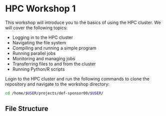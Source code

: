 # HPC Workshop 1

This workshop will introduce you to the basics of using the HPC cluster. We will cover the following topics:
- Logging in to the HPC cluster
- Navigating the file system
- Compiling and running a simple program
- Running parallel jobs
- Monitoring and managing jobs
- Transferring files to and from the cluster
- Running Python/R scripts

Login to the HPC cluster and run the following commands to clone the repository and navigate to the workshop directory:

```bash
cd /home/$USER/projects/def-sponsor00/$USER/
```

## File Structure


